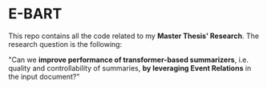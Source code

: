 # E-BART
This repo contains all the code related to my **Master Thesis' Research**. The research question is the following: 

"Can we **improve performance of transformer-based summarizers**, i.e. quality and controllability of summaries, **by leveraging Event Relations** in the input document?"
